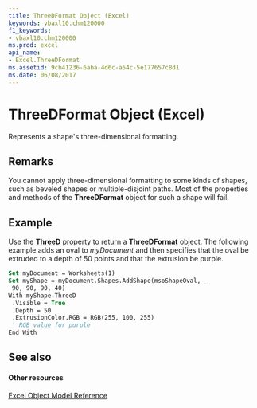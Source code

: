 ```yaml
---
title: ThreeDFormat Object (Excel)
keywords: vbaxl10.chm120000
f1_keywords:
- vbaxl10.chm120000
ms.prod: excel
api_name:
- Excel.ThreeDFormat
ms.assetid: 9cb41236-6aba-4d6c-a54c-5e177657c8d1
ms.date: 06/08/2017
---
```



# ThreeDFormat Object (Excel)

Represents a shape's three-dimensional formatting.


## Remarks

You cannot apply three-dimensional formatting to some kinds of shapes, such as beveled shapes or multiple-disjoint paths. Most of the properties and methods of the **ThreeDFormat** object for such a shape will fail.


## Example

Use the **[ThreeD](shape-threed-property-excel.md)** property to return a **ThreeDFormat** object. The following example adds an oval to _myDocument_ and then specifies that the oval be extruded to a depth of 50 points and that the extrusion be purple.


```vb
Set myDocument = Worksheets(1) 
Set myShape = myDocument.Shapes.AddShape(msoShapeOval, _ 
 90, 90, 90, 40) 
With myShape.ThreeD 
 .Visible = True 
 .Depth = 50 
 .ExtrusionColor.RGB = RGB(255, 100, 255) 
 ' RGB value for purple 
End With
```


## See also


#### Other resources



[Excel Object Model Reference](http://msdn.microsoft.com/library/11ea8598-8a20-92d5-f98b-0da04263bf2c%28Office.15%29.aspx)

